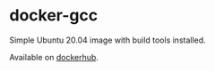 # docker-gcc

Simple Ubuntu 20.04 image with build tools installed. 

Available on [dockerhub](https://hub.docker.com/r/wandersonca/gcc).
